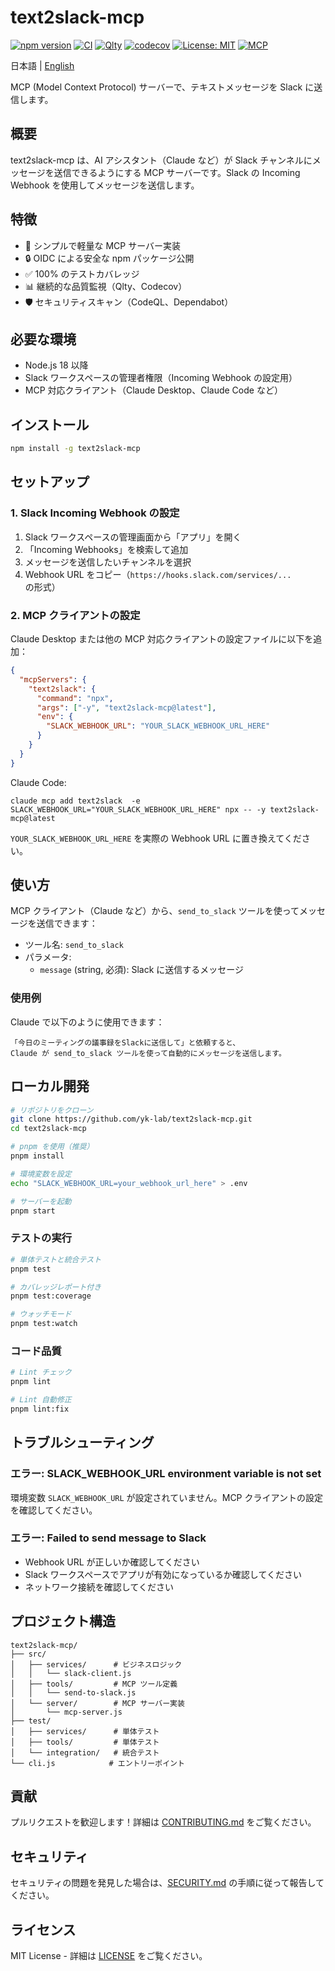 # text2slack-mcp

[![npm version](https://badge.fury.io/js/text2slack-mcp.svg)](https://www.npmjs.com/package/text2slack-mcp)
[![CI](https://github.com/yk-lab/text2slack-mcp/actions/workflows/ci.yml/badge.svg)](https://github.com/yk-lab/text2slack-mcp/actions/workflows/ci.yml)
[![Qlty](https://qlty.sh/b/yk-lab/text2slack-mcp)](https://qlty.sh/r/yk-lab/text2slack-mcp)
[![codecov](https://codecov.io/gh/yk-lab/text2slack-mcp/branch/main/graph/badge.svg)](https://codecov.io/gh/yk-lab/text2slack-mcp)
[![License: MIT](https://img.shields.io/badge/License-MIT-yellow.svg)](https://opensource.org/licenses/MIT)
[![MCP](https://img.shields.io/badge/MCP-v1.0.0-blue.svg)](https://modelcontextprotocol.io)

日本語 | [English](README.en.md)

MCP (Model Context Protocol) サーバーで、テキストメッセージを Slack に送信します。

## 概要

text2slack-mcp は、AI アシスタント（Claude など）が Slack チャンネルにメッセージを送信できるようにする MCP サーバーです。Slack の Incoming Webhook を使用してメッセージを送信します。

## 特徴

- 🚀 シンプルで軽量な MCP サーバー実装
- 🔒 OIDC による安全な npm パッケージ公開
- ✅ 100% のテストカバレッジ
- 📊 継続的な品質監視（Qlty、Codecov）
- 🛡️ セキュリティスキャン（CodeQL、Dependabot）

## 必要な環境

- Node.js 18 以降
- Slack ワークスペースの管理者権限（Incoming Webhook の設定用）
- MCP 対応クライアント（Claude Desktop、Claude Code など）

## インストール

```bash
npm install -g text2slack-mcp
```

## セットアップ

### 1. Slack Incoming Webhook の設定

1. Slack ワークスペースの管理画面から「アプリ」を開く
2. 「Incoming Webhooks」を検索して追加
3. メッセージを送信したいチャンネルを選択
4. Webhook URL をコピー（`https://hooks.slack.com/services/...` の形式）

### 2. MCP クライアントの設定

Claude Desktop または他の MCP 対応クライアントの設定ファイルに以下を追加：

```json
{
  "mcpServers": {
    "text2slack": {
      "command": "npx",
      "args": ["-y", "text2slack-mcp@latest"],
      "env": {
        "SLACK_WEBHOOK_URL": "YOUR_SLACK_WEBHOOK_URL_HERE"
      }
    }
  }
}
```

Claude Code:

```shell
claude mcp add text2slack  -e SLACK_WEBHOOK_URL="YOUR_SLACK_WEBHOOK_URL_HERE" npx -- -y text2slack-mcp@latest
```

`YOUR_SLACK_WEBHOOK_URL_HERE` を実際の Webhook URL に置き換えてください。

## 使い方

MCP クライアント（Claude など）から、`send_to_slack` ツールを使ってメッセージを送信できます：

- ツール名: `send_to_slack`
- パラメータ:
  - `message` (string, 必須): Slack に送信するメッセージ

### 使用例

Claude で以下のように使用できます：

```plain
「今日のミーティングの議事録をSlackに送信して」と依頼すると、
Claude が send_to_slack ツールを使って自動的にメッセージを送信します。
```

## ローカル開発

```bash
# リポジトリをクローン
git clone https://github.com/yk-lab/text2slack-mcp.git
cd text2slack-mcp

# pnpm を使用（推奨）
pnpm install

# 環境変数を設定
echo "SLACK_WEBHOOK_URL=your_webhook_url_here" > .env

# サーバーを起動
pnpm start
```

### テストの実行

```bash
# 単体テストと統合テスト
pnpm test

# カバレッジレポート付き
pnpm test:coverage

# ウォッチモード
pnpm test:watch
```

### コード品質

```bash
# Lint チェック
pnpm lint

# Lint 自動修正
pnpm lint:fix
```

## トラブルシューティング

### エラー: SLACK_WEBHOOK_URL environment variable is not set

環境変数 `SLACK_WEBHOOK_URL` が設定されていません。MCP クライアントの設定を確認してください。

### エラー: Failed to send message to Slack

- Webhook URL が正しいか確認してください
- Slack ワークスペースでアプリが有効になっているか確認してください
- ネットワーク接続を確認してください

## プロジェクト構造

```plain
text2slack-mcp/
├── src/
│   ├── services/      # ビジネスロジック
│   │   └── slack-client.js
│   ├── tools/         # MCP ツール定義
│   │   └── send-to-slack.js
│   └── server/        # MCP サーバー実装
│       └── mcp-server.js
├── test/
│   ├── services/      # 単体テスト
│   ├── tools/         # 単体テスト
│   └── integration/   # 統合テスト
└── cli.js            # エントリーポイント
```

## 貢献

プルリクエストを歓迎します！詳細は [CONTRIBUTING.md](CONTRIBUTING.md) をご覧ください。

## セキュリティ

セキュリティの問題を発見した場合は、[SECURITY.md](.github/SECURITY.md) の手順に従って報告してください。

## ライセンス

MIT License - 詳細は [LICENSE](LICENSE) をご覧ください。
